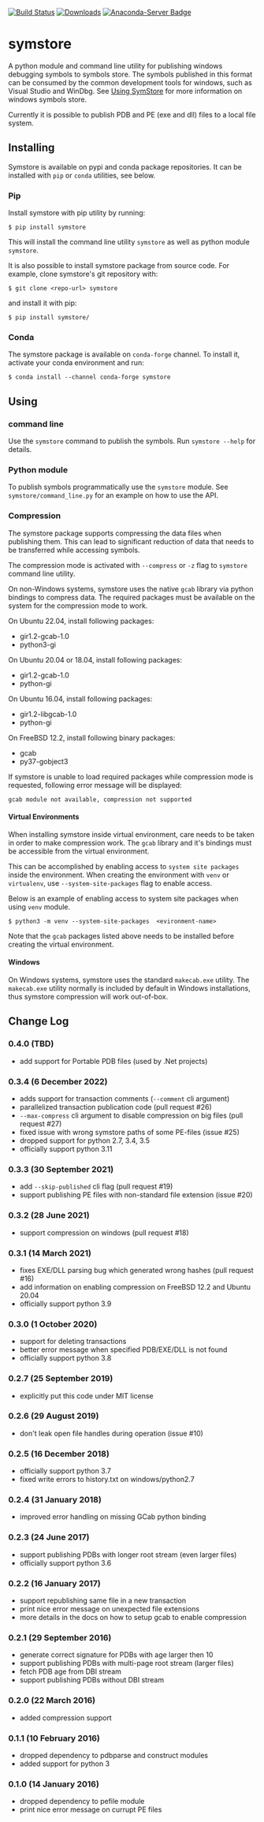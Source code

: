 [![Build Status](https://app.travis-ci.com/symstore/symstore.svg?branch=master)](https://app.travis-ci.com/github/symstore/symstore)
[![Downloads](https://pepy.tech/badge/symstore)](https://pepy.tech/project/symstore)
[![Anaconda-Server Badge](https://anaconda.org/conda-forge/symstore/badges/downloads.svg)](https://anaconda.org/conda-forge/symstore)

# symstore

A python module and command line utility for publishing windows debugging symbols to symbols store.
The symbols published in this format can be consumed by the common development tools for windows, such as Visual Studio and WinDbg.
See [Using SymStore](https://docs.microsoft.com/en-us/windows/win32/debug/using-symstore) for more information on windows symbols store.

Currently it is possible to publish PDB and PE (exe and dll) files to a local file system.

## Installing

Symstore is available on pypi and conda package repositories.
It can be installed with ``pip`` or ``conda`` utilities, see below.

### Pip

Install symstore with pip utility by running:

    $ pip install symstore

This will install the command line utility ``symstore`` as well as python module ``symstore``.

It is also possible to install symstore package from source code.
For example, clone symstore's git repository with:

    $ git clone <repo-url> symstore

and install it with pip:

    $ pip install symstore/

### Conda

The symstore package is available on ``conda-forge`` channel.
To install it, activate your conda environment and run:

    $ conda install --channel conda-forge symstore

## Using

### command line

Use the ``symstore`` command to publish the symbols. Run ``symstore --help`` for details.

### Python module

To publish symbols programmatically use the ``symstore`` module.
See ``symstore/command_line.py`` for an example on how to use the API.

### Compression

The symstore package supports compressing the data files when publishing them.
This can lead to significant reduction of data that needs to be transferred while accessing symbols.

The compression mode is activated with ``--compress`` or ``-z`` flag to ``symstore`` command line utility.

On non-Windows systems, symstore uses the native ``gcab`` library via python bindings to compress data.
The required packages must be available on the system for the compression mode to work.

On Ubuntu 22.04, install following packages:

 * gir1.2-gcab-1.0
 * python3-gi

On Ubuntu 20.04 or 18.04, install following packages:

  * gir1.2-gcab-1.0
  * python-gi

On Ubuntu 16.04, install following packages:

  * gir1.2-libgcab-1.0
  * python-gi

On FreeBSD 12.2, install following binary packages:

 * gcab
 * py37-gobject3

If symstore is unable to load required packages while compression mode is requested, following error message will be displayed:

    gcab module not available, compression not supported

#### Virtual Environments

When installing symstore inside virtual environment, care needs to be taken in order to make compression work.
The ``gcab`` library and it's bindings must be accessible from the virtual environment.

This can be accomplished by enabling access to ``system site packages`` inside the environment.
When creating the environment with ``venv`` or ``virtualenv``, use ``--system-site-packages`` flag
to enable access.

Below is an example of enabling access to system site packages when using ``venv`` module.

    $ python3 -m venv --system-site-packages  <evironment-name>

Note that the ``gcab`` packages listed above needs to be installed before creating the virtual environment.

#### Windows

On Windows systems, symstore uses the standard `makecab.exe` utility.
The `makecab.exe` utility normally is included by default in Windows installations, thus symstore compression will work out-of-box.


## Change Log

### 0.4.0 (TBD)

* add support for Portable PDB files (used by .Net projects)

### 0.3.4 (6 December 2022)

* adds support for transaction comments (`--comment` cli argument)
* parallelized transaction publication code (pull request #26)
* `--max-compress` cli argument to disable compression on big files (pull request #27)
* fixed issue with wrong symstore paths of some PE-files (issue #25)
* dropped support for python 2.7, 3.4, 3.5
* officially support python 3.11

### 0.3.3 (30 September 2021)

* add `--skip-published` cli flag (pull request #19)
* support publishing PE files with non-standard file extension (issue #20)

### 0.3.2 (28 June 2021)

* support compression on windows (pull request #18)

### 0.3.1 (14 March 2021)

* fixes EXE/DLL parsing bug which generated wrong hashes (pull request #16)
* add information on enabling compression on FreeBSD 12.2 and Ubuntu 20.04
* officially support python 3.9

### 0.3.0 (1 October 2020)

* support for deleting transactions
* better error message when specified PDB/EXE/DLL is not found
* officially support python 3.8

### 0.2.7 (25 September 2019)

* explicitly put this code under MIT license

### 0.2.6 (29 August 2019)

* don't leak open file handles during operation (issue #10)

### 0.2.5 (16 December 2018)

* officially support python 3.7
* fixed write errors to history.txt on windows/python2.7

### 0.2.4 (31 January 2018)

* improved error handling on missing GCab python binding

### 0.2.3 (24 June 2017)

* support publishing PDBs with longer root stream (even larger files)
* officially support python 3.6

### 0.2.2 (16 January 2017)

* support republishing same file in a new transaction
* print nice error message on unexpected file extensions
* more details in the docs on how to setup gcab to enable compression

### 0.2.1 (29 September 2016)

* generate correct signature for PDBs with age larger then 10
* support publishing PDBs with multi-page root stream (larger files)
* fetch PDB age from DBI stream
* support publishing PDBs without DBI stream

### 0.2.0 (22 March 2016)

* added compression support

### 0.1.1 (10 February 2016)

* dropped dependency to pdbparse and construct modules
* added support for python 3

### 0.1.0 (14 January 2016)

* dropped dependency to pefile module
* print nice error message on currupt PE files
